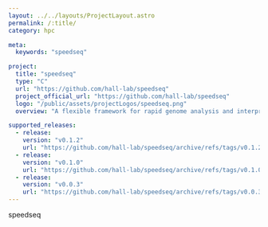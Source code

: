 ```yaml
---
layout: ../../layouts/ProjectLayout.astro
permalink: /:title/
category: hpc

meta:
  keywords: "speedseq"

project:
  title: "speedseq"
  type: "C"
  url: "https://github.com/hall-lab/speedseq"
  project_official_url: "https://github.com/hall-lab/speedseq"
  logo: "/public/assets/projectLogos/speedseq.png"
  overview: "A flexible framework for rapid genome analysis and interpretation"

supported_releases:
  - release:
    version: "v0.1.2"
    url: "https://github.com/hall-lab/speedseq/archive/refs/tags/v0.1.2.tar.gz"
  - release:
    version: "v0.1.0"
    url: "https://github.com/hall-lab/speedseq/archive/refs/tags/v0.1.0.tar.gz"
  - release:
    version: "v0.0.3"
    url: "https://github.com/hall-lab/speedseq/archive/refs/tags/v0.0.3.tar.gz"
---
```


<p>speedseq</p>
